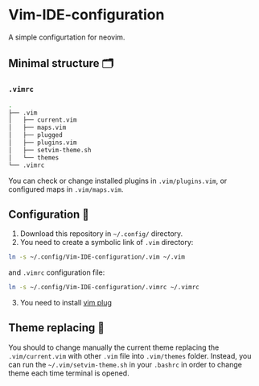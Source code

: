 # Vim-IDE-configuration
A simple configurtation for neovim.

## Minimal structure 🗂

### ```.vimrc```
``` Bash
.
├── .vim
│   ├── current.vim
│   ├── maps.vim
│   ├── plugged
│   ├── plugins.vim
│   ├── setvim-theme.sh
│   └── themes
└── .vimrc

```
You can check or change installed plugins in ```.vim/plugins.vim```, or configured maps in ```.vim/maps.vim```.

## Configuration 🔧
1. Download this repository in ```~/.config/``` directory.
2. You need to create a symbolic link of ```.vim``` directory:

``` Bash
ln -s ~/.config/Vim-IDE-configuration/.vim ~/.vim
```

and ```.vimrc``` configuration file:
``` Bash
ln -s ~/.config/Vim-IDE-configuration/.vimrc ~/.vimrc
```

3. You need to install [vim plug](https://github.com/junegunn/vim-plug)

## Theme replacing 📜
You should to change manually the current theme replacing the ```.vim/current.vim``` with other ```.vim``` file into ```.vim/themes``` folder.
Instead, you can run the ```~/.vim/setvim-theme.sh``` in your ```.bashrc``` in order to change theme each time terminal is opened.
